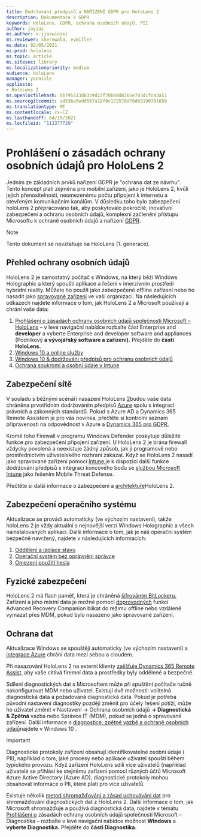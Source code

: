 ```yaml
---
title: Dodržování předpisů a NAŘÍZENÍ GDPR pro HoloLens 2
description: Dokumentace k GDPR
keywords: HoloLens, GDPR, ochrana osobních údajů, PII
author: joyjaz
ms.author: v-jjaswinski
ms.reviewer: skerewala, evmiller
ms.date: 02/05/2021
ms.prod: hololens
ms.topic: article
ms.sitesec: library
ms.localizationpriority: medium
audience: HoloLens
manager: yannisle
appliesto:
- HoloLens 2
ms.openlocfilehash: 8b795513d83c9d23f70b8dd8365e703d1fc43a51
ms.sourcegitcommit: ad53ba5edd567a18f0c172578d78db3190701650
ms.translationtype: MT
ms.contentlocale: cs-CZ
ms.lasthandoff: 04/19/2021
ms.locfileid: "111377720"
---
```

# <a name="hololens-2-privacy-statement"></a>Prohlášení o zásadách ochrany osobních údajů pro HoloLens 2

Jedním ze základních prvků nařízení GDPR je "ochrana dat ze návrhu". Tento koncept platí zejména pro mobilní zařízení, jako je HoloLens 2, kvůli jejich přenositelnosti, neomezenému počtu připojení k internetu a otevřeným komunikačním kanálům. V důsledku toho bylo zabezpečení holoLens 2 přepracováno tak, aby poskytovalo pokročilé, inovativní zabezpečení a ochranu osobních údajů, komplexní začlenění přístupu Microsoftu k ochraně osobních údajů a nařízení [GDPR](https://privacy.microsoft.com/). [](https://docs.microsoft.com/hololens/security-architecture)

 >[!NOTE]
> Tento dokument se nevztahuje na HoloLens (1. generace).

## <a name="privacy-overview"></a>Přehled ochrany osobních údajů

HoloLens 2 je samostatný počítač s Windows, na který běží Windows Holographic a který spouští aplikace a řešení v imerzivním prostředí hybridní reality. Můžete ho použít jako zabezpečené offline zařízení nebo ho nasadit jako [spravované zařízení](https://docs.microsoft.com/mem/intune/fundamentals/windows-holographic-for-business) ve vaší organizaci. Na následujících odkazech najdete informace o tom, jak HoloLens 2 a Microsoft používají a chrání vaše data:
1. [Prohlášení o zásadách ochrany osobních údajů společnosti Microsoft – HoloLens](https://privacy.microsoft.com/privacystatement) – v levé navigační nabídce rozbalte část Enterprise and **developer** a vyberte Enterprise and developer software and appliances (Podnikový **a vývojářský software a zařízení).** Přejděte do **části HoloLens.**
2.  [Windows 10 a online služby](https://privacy.microsoft.com/windows10privacy)
3.  [Windows 10 & dodržování předpisů pro ochranu osobních údajů](https://docs.microsoft.com/windows/privacy/windows-10-and-privacy-compliance)
4.  [Ochrana soukromí a osobní údaje v Intune](https://docs.microsoft.com/mem/intune/protect/privacy-personal-data)

## <a name="network-security"></a>Zabezpečení sítě
V souladu s běžnými scénáři nasazení HoloLens [2](https://docs.microsoft.com/hololens/common-scenarios)budou vaše data chráněna prvotřídním dodržováním předpisů [Azure](https://docs.microsoft.com/azure/compliance/) spolu s integrací právních a zákonných standardů. Pokud s Azure AD a Dynamics 365 Remote Assistem je pro vás novinka, přečtěte si kontrolní seznam připravenosti na odpovědnost v Azure a [Dynamics 365 pro GDPR.](https://docs.microsoft.com/compliance/regulatory/gdpr-arc-azure-dynamics)

Kromě toho Firewall v programu Windows Defender poskytuje důležité funkce pro zabezpečení připojení zařízení. U HoloLens 2 je brána firewall vždycky povolená a neexistuje žádný způsob, jak ji programově nebo prostřednictvím uživatelského rozhraní zakázat. Když se HoloLens 2 nasadí jako spravované zařízení pomocí [Intune,](https://docs.microsoft.com/mem/intune/protect/device-compliance-get-started)je k dispozici další funkce dodržování předpisů s integrací koncového bodu se [službou Microsoft Intune](https://docs.microsoft.com/mem/intune/protect/advanced-threat-protection) jako řešením Mobile Threat Defense. 

Přečtěte si další informace o zabezpečení a [architektuře](https://docs.microsoft.com/hololens/security-architecture)HoloLens 2.

## <a name="os-security"></a>Zabezpečení operačního systému
Aktualizace se provádí automaticky (ve výchozím nastavení), takže holoLens 2 je vždy aktuální s nejnovější verzí Windows Holographic a všech nainstalovaných aplikací. Další informace o tom, jak je náš operační systém bezpečně navržený, najdete v následujících informacích:
1. [Oddělení a izolace stavu](https://docs.microsoft.com/hololens/security-state-separation-isolation)
1. [Operační systém bez oprávnění správce](https://docs.microsoft.com/hololens/security-adminless-os)
1. [Omezení použití hesla](https://docs.microsoft.com/hololens/security-limiting-password-use)

## <a name="physical-security"></a>Fyzické zabezpečení
HoloLens 2 má flash paměť, která je chráněná [šifrováním BitLockeru.](https://docs.microsoft.com/hololens/security-encryption-data-protection) Zařízení a jeho místní data je možné pomocí [doprovodných](https://www.microsoft.com/p/advanced-recovery-companion/9p74z35sfrs8#activetab=pivot:overviewtab) funkcí Advanced Recovery Companion blikat do režimu offline nebo vzdáleně vymazat přes MDM, pokud bylo nasazeno jako spravované zařízení.

## <a name="data-protection"></a>Ochrana dat
Aktualizace Windows se spouštějí automaticky (ve výchozím nastavení) a [integrace Azure](https://docs.microsoft.com/hololens/security-encryption-data-protection#Azure-integration) chrání data mezi sebou a cloudem. 

Při nasazování HoloLens 2 na externí klienty [zajišťuje Dynamics 365 Remote Assist,](https://docs.microsoft.com/hololens/hololens2-deployment-guide) aby vaše citlivá firemní data a prostředky byly oddělené a bezpečné. 

Sdílení diagnostických dat s Microsoftem může při spuštění počítače ručně nakonfigurovat MDM nebo uživatel. Existují dvě možnosti: volitelná diagnostická data a požadovaná diagnostická data. Pokud je potřeba původní nastavení diagnostiky později změnit pro účely řešení potíží, může ho uživatel změnit v Nastavení -> Ochrana osobních údajů **-> Diagnostická & Zpětná** vazba nebo Správce IT (MDM), pokud se jedná o spravované zařízení. Další informace o [diagnostice, zpětné vazbě a ochraně osobních údajů](https://support.microsoft.com/windows/diagnostics-feedback-and-privacy-in-windows-10-28808a2b-a31b-dd73-dcd3-4559a5199319)najdete v Windows 10 .

> [!Important]
> Diagnostické protokoly zařízení obsahují identifikovatelné osobní údaje ( PII), například o tom, jaké procesy nebo aplikace uživatel spouští během typického provozu. Když zařízení HoloLens sdílí více uživatelů (například uživatelé se přihlásí ke stejnému zařízení pomocí různých účtů Microsoft Azure Active Directory (Azure AD), diagnostické protokoly mohou obsahovat informace o PII, které platí pro více uživatelů.

 

Existuje několik [metod shromažďování a zásad uchovávání dat](https://docs.microsoft.com/hololens/hololens-diagnostic-logs) pro shromažďování diagnostických dat z HoloLens 2.  Další informace o tom, jak Microsoft shromažďuje a používá diagnostická data, najdete v tématu [Prohlášení o](https://privacy.microsoft.com/privacystatement) zásadách ochrany osobních údajů společnosti Microsoft – Diagnostika – rozbalte v levé navigační nabídce možnost **Windows** a **vyberte Diagnostika.** Přejděte do **části Diagnostika.**
